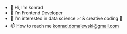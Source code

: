 - 👋 Hi, I’m konrad
- 🌱 I’m Frontend Developer
- 👀 I’m interested in data science 📈 & creative coding 🌈
- 📫 How to reach me konrad.domalewski@gmail.com

<!---
domalewski/domalewski is a ✨ special ✨ repository because its `README.md` (this file) appears on your GitHub profile.
You can click the Preview link to take a look at your changes.
--->
